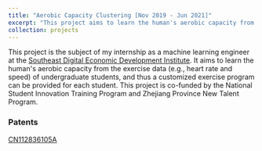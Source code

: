 ```yaml
---
title: "Aerobic Capacity Clustering [Nov 2019 - Jun 2021]"
excerpt: "This project aims to learn the human's aerobic capacity from the exercise data (e.g., heart rate and speed) of undergraduate students, and thus a customized exercise program can be provided for each student."
collection: projects
---
```


This project is the subject of my internship as a machine learning engineer at the [Southeast Digital Economic Development Institute](http://www.sdedi.org.cn/). It aims to learn the human's aerobic capacity from the exercise data (e.g., heart rate and speed) of undergraduate students, and thus a customized exercise program can be provided for each student. This project is co-funded by the National Student Innovation Training Program and Zhejiang Province New Talent Program.

### Patents
[CN112836105A](https://patents.google.com/patent/CN112836105A/en?oq=CN112836105A)